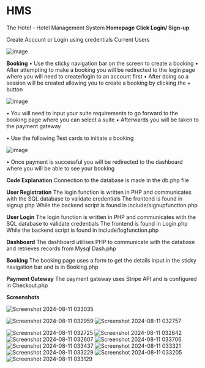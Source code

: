 # HMS
The Hotel - Hotel Management System
**Homepage**
**Click Login/ Sign-up**

Create Account or Login using credentials 
Current Users

![image](https://github.com/user-attachments/assets/95477a4e-8b3f-4b8f-830a-7285f2ce638a)

**Booking**
•	Use the sticky navigation bar on the screen to create a booking
•	After attempting to make a booking you will be redirected to the login page where you will need to create/login to an account first
•	After doing so a session will be created allowing you to create a booking by clicking the + button

![image](https://github.com/user-attachments/assets/e6d707ee-bea6-4c5a-a31c-8bd9d6d327c9)

 

•	You will need to input your suite requirements to go forward to the booking page where you can select a suite
•	Afterwards you will be taken to the payment gateway

•	Use the following Test cards to initiate a booking

![image](https://github.com/user-attachments/assets/7e90345c-0bb7-457e-99a8-a8e3d68400f4)


 

•	Once payment is successful you will be redirected to the dashboard where you will be able to see your booking

**Code Explanation**
Connection to the database is made in the db.php file

**User Registration**
The login function is written in PHP and communicates with the SQL database to validate credentials
The frontend is found in signup.php
While the backend script is found in include/signupfunction.php


**User Login**
The login function is written in PHP and communicates with the SQL database to validate credentials
The frontend is found in Login.php
While the backend script is found in include/logfunction.php


**Dashboard**
The dashboard utilises PHP to communicate with the database and retrieves records from Mysql
Dash.php

**Booking**
The booking page uses a form to get the details input in the sticky navigation bar and is in Booking.php

**Payment Gateway**
The payment gateway uses Stripe API and is configured in Checkout.php

**Screenshots**

![Screenshot 2024-08-11 033035](https://github.com/user-attachments/assets/57198410-b2e4-423c-b964-67d7e46b53a9)

![Screenshot 2024-08-11 032959](https://github.com/user-attachments/assets/ec7aa661-dee1-448f-a988-cc38a37b0cb9)
![Screenshot 2024-08-11 032757](https://github.com/user-attachments/assets/de26b145-e28c-4260-90c1-f9ea78905945)

![Screenshot 2024-08-11 032725](https://github.com/user-attachments/assets/af1079e5-def1-4969-812e-05bfef5d1a43)
![Screenshot 2024-08-11 032642](https://github.com/user-attachments/assets/038cb192-6985-406f-9866-1065cc074ae7)
![Screenshot 2024-08-11 032607](https://github.com/user-attachments/assets/17a5d21c-3f3e-4d3f-bfec-27088514a396)
![Screenshot 2024-08-11 033706](https://github.com/user-attachments/assets/128ca382-07c9-404b-a8c1-9acf6ee9c6df)
![Screenshot 2024-08-11 033437](https://github.com/user-attachments/assets/0aca8eb6-0a76-4289-afd5-b38080564d4e)
![Screenshot 2024-08-11 033321](https://github.com/user-attachments/assets/e1378289-4661-4a0a-8d5d-3533f13b3a05)
![Screenshot 2024-08-11 033229](https://github.com/user-attachments/assets/7f14dc27-0724-426c-bba9-2b4e215034df)
![Screenshot 2024-08-11 033205](https://github.com/user-attachments/assets/06163de6-f657-4f20-a8d7-18c445a84fc0)
![Screenshot 2024-08-11 033129](https://github.com/user-attachments/assets/f2248168-6643-4fdf-8a07-5f4986c44f7b)


